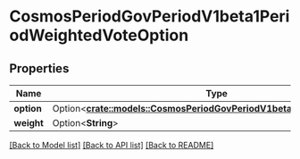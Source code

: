 # CosmosPeriodGovPeriodV1beta1PeriodWeightedVoteOption

## Properties

Name | Type | Description | Notes
------------ | ------------- | ------------- | -------------
**option** | Option<[**crate::models::CosmosPeriodGovPeriodV1beta1PeriodVoteOption**](cosmos.gov.v1beta1.VoteOption.md)> |  | [optional]
**weight** | Option<**String**> |  | [optional]

[[Back to Model list]](../README.md#documentation-for-models) [[Back to API list]](../README.md#documentation-for-api-endpoints) [[Back to README]](../README.md)


